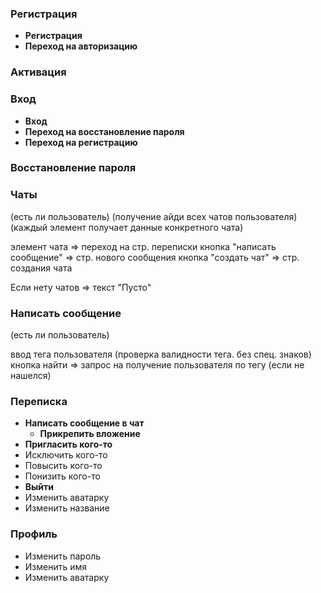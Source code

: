 ### Регистрация
- **Регистрация**
- **Переход на авторизацию**
### Активация
### Вход
- **Вход**
- **Переход на восстановление пароля**
- **Переход на регистрацию**
### Восстановление пароля
### Чаты
(есть ли пользователь)
(получение айди всех чатов пользователя)
(каждый элемент получает данные конкретного чата)

элемент чата => переход на стр. переписки
кнопка "написать сообщение" => стр. нового сообщения
кнопка "создать чат" => стр. создания чата

Если нету чатов => текст "Пусто"

### Написать сообщение
(есть ли пользователь)

ввод тега пользователя
(проверка валидности тега. без спец. знаков)
кнопка найти => запрос на получение пользователя по тегу
(если не нашелся)

### Переписка
- **Написать сообщение в чат**
	- **Прикрепить вложение**
- **Пригласить кого-то**
- Исключить кого-то
- Повысить кого-то
- Понизить кого-то
- **Выйти**
- Изменить аватарку
- Изменить название
### Профиль 
- Изменить пароль
- Изменить имя
- Изменить аватарку